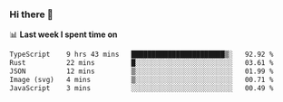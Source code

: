 ### Hi there 👋

<!--
**DBvc/DBvc** is a ✨ _special_ ✨ repository because its `README.md` (this file) appears on your GitHub profile.

Here are some ideas to get you started:

- 🔭 I’m currently working on ...
- 🌱 I’m currently learning ...
- 👯 I’m looking to collaborate on ...
- 🤔 I’m looking for help with ...
- 💬 Ask me about ...
- 📫 How to reach me: ...
- 😄 Pronouns: ...
- ⚡ Fun fact: ...
-->

📊 **Last week I spent time on**
<!--START_SECTION:waka-->

```txt
TypeScript    9 hrs 43 mins   ███████████████████████▒░   92.92 %
Rust          22 mins         █░░░░░░░░░░░░░░░░░░░░░░░░   03.61 %
JSON          12 mins         ▒░░░░░░░░░░░░░░░░░░░░░░░░   01.99 %
Image (svg)   4 mins          ▒░░░░░░░░░░░░░░░░░░░░░░░░   00.71 %
JavaScript    3 mins          ░░░░░░░░░░░░░░░░░░░░░░░░░   00.49 %
```

<!--END_SECTION:waka-->
